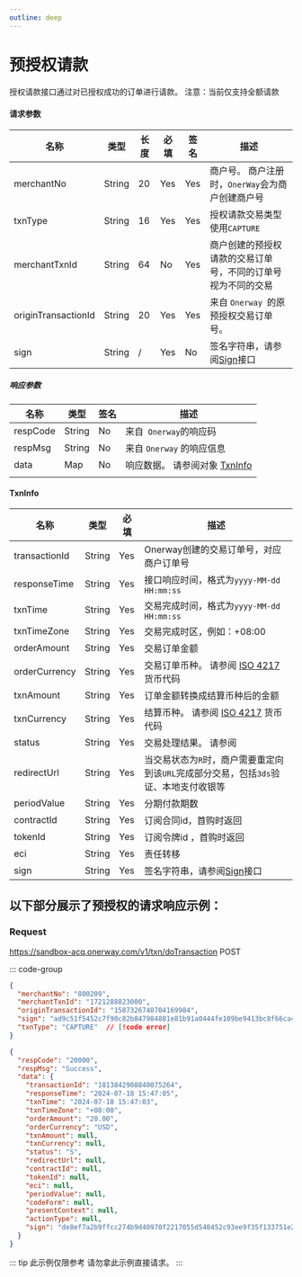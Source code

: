 ```yaml
---
outline: deep
---
```

<script setup>


import {reactive, ref, watch, onMounted, unref } from 'vue'; 
import {requestGen, secret} from "./util/utils";
import {ProductTypeEnum as ProductTypeEnumTable,SubProductTypeEnum as SubProductTypeEnumTable,TxnTypeEnum as TxnTypeEnumTable, TxnTypeEnum, TxnStatusEnum} from "./util/constants";
import CMExample from './components/CMExample.vue';
import CMNote from './components/CMNote.vue';
import CustomPopover from './components/element-ui/CustomPopover.vue'; 
import CustomTable from "./components/element-ui/CustomTable.vue";
import {TopRight, View} from "@element-plus/icons-vue";
import { ClickOutside as vClickOutside } from 'element-plus';




</script>

# 预授权请款

授权请款接口通过对已授权成功的订单进行请款。
注意：当前仅支持全额请款

#### 请求参数

<div class="custom-table bordered-table">

| 名称                  | 类型     | 长度 | 必填  | 签名  | 描述                             |
|---------------------|--------|----|-----|-----|--------------------------------|
| merchantNo          | String | 20 | Yes | Yes | 商户号。 商户注册时，`OnerWay`会为商户创建商户号  |
| txnType             | String | 16 | Yes | Yes | 授权请款交易类型使用`CAPTURE`            |
| merchantTxnId       | String | 64 | No  | Yes | 商户创建的预授权请款的交易订单号，不同的订单号视为不同的交易 |
| originTransactionId | String | 20 | Yes | Yes | 来自 `Onerway `的原预授权交易订单号。       |
| sign                | String | /  | Yes | No  | 签名字符串，请参阅[Sign](./sign)接口      |


</div>

##### 响应参数


<div class="custom-table bordered-table">

| 名称       | 类型     | 签名 | 描述                  |
|----------|--------|----|---------------------|
| respCode | String | No | 来自` Onerway`的响应码     |
| respMsg  | String | No | 来自 `Onerway` 的响应信息    |
| data     | Map    | No | 响应数据。 请参阅对象    [TxnInfo](./api-direct-auth-capture#txninfo)      |
                                                                             |
</div>

#### TxnInfo

<div class="custom-table bordered-table">


| 名称            | 类型     | 必填  | 描述                                                                                                                                                                                                                                       |
|---------------|--------|-----|------------------------------------------------------------------------------------------------------------------------------------------------------------------------------------------------------------------------------------------|
| transactionId | String | Yes | Onerway创建的交易订单号，对应商户订单号                                                                                                                                                                                                                  |
| responseTime  | String | Yes | 接口响应时间，格式为`yyyy-MM-dd HH:mm:ss`                                                                                                                                                                                                          |
| txnTime       | String | Yes | 交易完成时间，格式为`yyyy-MM-dd HH:mm:ss `                                                                                                                                                                                                         |
| txnTimeZone   | String | Yes | 交易完成时区，例如：+08:00                                                                                                                                                                                                                         |
| orderAmount   | String | Yes | 交易订单金额                                                                                                                                                                                                                                   |
| orderCurrency | String | Yes | 交易订单币种。 请参阅 [ISO 4217](https://en.wikipedia.org/wiki/ISO_4217#List_of_ISO_4217_currency_codes) 货币代码                                                                                                                                      |
| txnAmount     | String | Yes | 订单金额转换成结算币种后的金额                                                                                                                                                                                                                          |
| txnCurrency   | String | Yes | 结算币种。 请参阅 [ISO 4217](https://en.wikipedia.org/wiki/ISO_4217#List_of_ISO_4217_currency_codes) 货币代码                                                                                                                                        |
| status        | String | Yes | 交易处理结果。 请参阅    <CustomPopover title="TxnStatusEnum" width="auto" reference="TxnStatusEnum" link="/apis/enums.html#txnstatusenum" >  <CustomTable :data="TxnStatusEnum.data" :columns="TxnStatusEnum.columns"></CustomTable> </CustomPopover> |
| redirectUrl   | String | Yes | 当交易状态为`R`时，商户需要重定向到该`URL`完成部分交易，包括`3ds`验证、本地支付收银等                                                                                                                                                                                        |
| periodValue   | String | Yes  | 分期付款期数                                                                                                                                                                                                                                   |
| contractId    | String | Yes | 订阅合同id，首购时返回                                                                                                                                                                                                                             |
| tokenId       | String | Yes | 订阅令牌id ，首购时返回                                                                                                                                                                                                                            |
| eci           | String | Yes | 责任转移                                                                                                                                                                                                                                     |
| sign          | String | Yes  | 签名字符串，请参阅[Sign](./sign)接口                                                                                                                                                                                                 |


</div>



## 以下部分展示了预授权的请求响应示例： 

### Request

https://sandbox-acq.onerway.com/v1/txn/doTransaction <Badge type="tip">POST</Badge>

::: code-group

```json [Request]
{
  "merchantNo": "800209",
  "merchantTxnId": "1721288823000",
  "originTransactionId": "1587326740704169984",
  "sign": "ad9c51f5452c7f90c82b847984881e81b91a0444fe109be9413bc8f66ca4325a",
  "txnType": "CAPTURE"  // [!code error]
}


```


```json [Response]
{
  "respCode": "20000",
  "respMsg": "Success",
  "data": {
    "transactionId": "1813842908840075264",
    "responseTime": "2024-07-18 15:47:05",
    "txnTime": "2024-07-18 15:47:03",
    "txnTimeZone": "+08:00",
    "orderAmount": "20.00",
    "orderCurrency": "USD",
    "txnAmount": null,
    "txnCurrency": null,
    "status": "S",
    "redirectUrl": null,
    "contractId": null,
    "tokenId": null,
    "eci": null,
    "periodValue": null,
    "codeForm": null,
    "presentContext": null,
    "actionType": null,
    "sign": "de8ef7a2b9ffcc274b9d40970f2217055d540452c93ee9f35f133751e285cfb8"
  }
}

```


<div class="alertbox4">

::: tip 此示例仅限参考 请勿拿此示例直接请求。
:::

</div>







